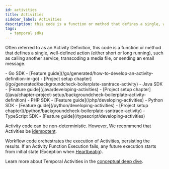 ```yaml
---
id: activities
title: Activities
sidebar_label: Activities
description: this code is a function or method that defines a single, well-defined action (either short or long running), such as calling another service, transcoding a media file, or sending an email message.
tags:
  - temporal sdks
---
```


Often referred to as an Activity Definition, this code is a function or method that defines a single, well-defined action (either short or long running), such as calling another service, transcoding a media file, or sending an email message.

<LanguageLinks>
- Go SDK
- [Feature guide](/go/generated/how-to-develop-an-activity-definition-in-go)
- [Project setup chapter](/go/generated/backgroundcheck-boilerplate-ssntrace-activity)
- Java SDK
- [Feature guide](/java/developing-activities)
- [Project setup chapter](/java/chapter-project-setup/backgroundcheck-boilerplate-activity-definition)
- PHP SDK
- [Feature guide](/php/developing-activities)
- Python SDK
- [Feature guide](/python/developing-activities)
- [Project setup chapter](/python/backgroundcheck-boilerplate-ssntrace-activity)
- TypeScript SDK
- [Feature guide](/typescript/developing-activities)
</LanguageLinks>

Activity code can be non-deterministic.
However, We recommend that Activities be [idempotent](/concepts/what-is-an-activity#idempotency).

Workflow code orchestrates the execution of Activities, persisting the results.
If an Activity Function Execution fails, any future execution starts from initial state (Exception when [Heartbeatig](/dev-guide/sdk-features/activity-heartbeats)).

Learn more about Temporal Activities in the [conceptual deep dive](/concepts/what-is-an-activity).
